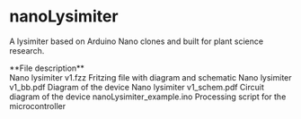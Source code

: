 # nanoLysimiter
<p>A lysimiter based on Arduino Nano clones and built for plant science research. </p>

<p>**File description**<br>
Nano lysimiter v1.fzz   Fritzing file with diagram and schematic
Nano lysimiter v1_bb.pdf  Diagram of the device
Nano lysimiter v1_schem.pdf	Circuit diagram of the device
nanoLysimiter_example.ino   Processing script for the microcontroller</p>
